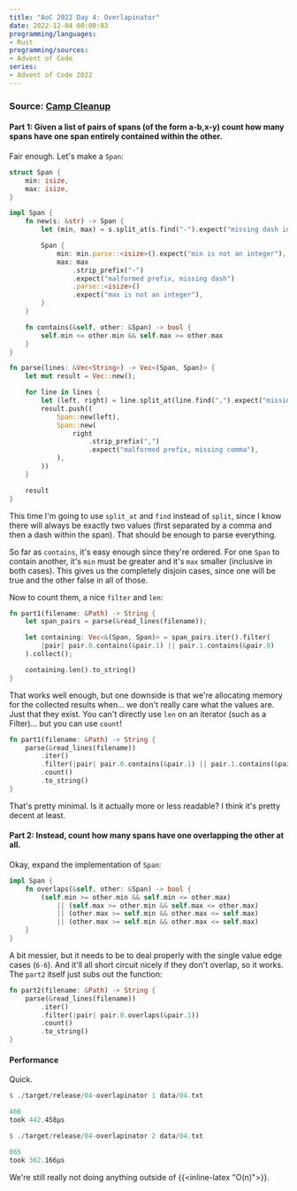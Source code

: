 ```yaml
---
title: "AoC 2022 Day 4: Overlapinator"
date: 2022-12-04 00:00:03
programming/languages:
- Rust
programming/sources:
- Advent of Code
series:
- Advent of Code 2022
---
```

### Source: [Camp Cleanup](https://adventofcode.com/2022/day/4)

#### **Part 1:** Given a list of pairs of spans (of the form a-b,x-y) count how many spans have one span entirely contained within the other.

<!--more-->

Fair enough. Let's make a `Span`:

```rust
struct Span {
    min: isize,
    max: isize,
}

impl Span {
    fn new(s: &str) -> Span {
        let (min, max) = s.split_at(s.find("-").expect("missing dash in span"));

        Span {
            min: min.parse::<isize>().expect("min is not an integer"),
            max: max
                .strip_prefix("-")
                .expect("malformed prefix, missing dash")
                .parse::<isize>()
                .expect("max is not an integer"),
        }
    }

    fn contains(&self, other: &Span) -> bool {
        self.min <= other.min && self.max >= other.max
    }
}

fn parse(lines: &Vec<String>) -> Vec<(Span, Span)> {
    let mut result = Vec::new();

    for line in lines {
        let (left, right) = line.split_at(line.find(",").expect("missing comma in line"));
        result.push((
            Span::new(left),
            Span::new(
                right
                    .strip_prefix(",")
                    .expect("malformed prefix, missing comma"),
            ),
        ))
    }

    result
}
```

This time I'm going to use `split_at` and `find` instead of `split`, since I know there will always be exactly two values (first separated by a comma and then a dash within the span). That should be enough to parse everything. 

So far as `contains`, it's easy enough since they're ordered. For one `Span` to contain another, it's `min` must be greater and it's `max` smaller (inclusive in both cases). This gives us the completely disjoin cases, since one will be true and the other false in all of those. 

Now to count them, a nice `filter` and `len`:

```rust
fn part1(filename: &Path) -> String {
    let span_pairs = parse(&read_lines(filename));

    let containing: Vec<&(Span, Span)> = span_pairs.iter().filter(
        |pair| pair.0.contains(&pair.1) || pair.1.contains(&pair.0)
    ).collect();

    containing.len().to_string()
}
```

That works well enough, but one downside is that we're allocating memory for the collected results when... we don't really care what the values are. Just that they exist. You can't directly use `len` on an iterator (such as a Filter)... but you can use `count`!

```rust
fn part1(filename: &Path) -> String {
    parse(&read_lines(filename))
        .iter()
        .filter(|pair| pair.0.contains(&pair.1) || pair.1.contains(&pair.0))
        .count()
        .to_string()
}
```

That's pretty minimal. Is it actually more or less readable? I think it's pretty decent at least. 

#### **Part 2:** Instead, count how many spans have one overlapping the other at all. 

Okay, expand the implementation of `Span`:

```rust
impl Span {
    fn overlaps(&self, other: &Span) -> bool {
        (self.min >= other.min && self.min <= other.max) 
            || (self.max >= other.min && self.max <= other.max)
            || (other.max >= self.min && other.max <= self.max)
            || (other.max >= self.min && other.max <= self.max)
    }
}
```

A bit messier, but it needs to be to deal properly with the single value edge cases (`6-6`). And it'll all short circuit nicely if they don't overlap, so it works. The `part2` itself just subs out the function:

```rust
fn part2(filename: &Path) -> String {
    parse(&read_lines(filename))
        .iter()
        .filter(|pair| pair.0.overlaps(&pair.1))
        .count()
        .to_string()
}
```

#### Performance

Quick. 

```rust
$ ./target/release/04-overlapinator 1 data/04.txt

466
took 442.458µs

$ ./target/release/04-overlapinator 2 data/04.txt

865
took 362.166µs
```

We're still really not doing anything outside of {{<inline-latex "O(n)">}}.